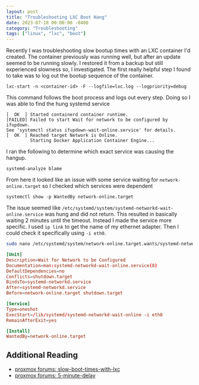 ```yaml
---
layout: post
title: "Troubleshooting LXC Boot Hang"
date: 2023-07-18 00:00:00 -0400
category: "Troubleshooting"
tags: ["linux", "lxc", "boot"]
---
```


Recently I was troubleshooting slow bootup times with an LXC container I'd created. The container previously was running well, but after an update seemed to be running slowly. I restored it from a backup but still experienced slowness so, I investigated. The first really helpful step I found to take was to log out the bootup sequence of the container.

```shell
lxc-start -n <container-id> -F --logfile=lxc.log --logpriority=debug
```
This command follows the boot process and logs out every step. Doing so I was able to find the hung systemd service

```log
[  OK  ] Started containerd container runtime.
[FAILED] Failed to start Wait for network to be configured by ifupdown.
See 'systemctl status ifupdown-wait-online.service' for details.
[  OK  ] Reached target Network is Online.
         Starting Docker Application Container Engine...
```

I ran the following to determine which exact service was causing the hangup.

```shell
systemd-analyze blame
```

From here it looked like an issue with some service waiting for `network-online.target` so I checked which services were dependent
```shell
systemctl show -p WantedBy network-online.target
```

The issue seemed like `/etc/systemd/system/systemd-networkd-wait-online.service` was hung and did not return. This resulted in basically waiting 2 minutes until the timeout. Instead I made the service more specific. I used `ip link` to get the name of my ethernet adapter. Then I could check it specifically using `-i eth0`.

```bash
sudo nano /etc/systemd/system/network-online.target.wants/systemd-networkd-wait-online.service
```

```conf
[Unit]
Description=Wait for Network to be Configured
Documentation=man:systemd-networkd-wait-online.service(8)
DefaultDependencies=no
Conflicts=shutdown.target
BindsTo=systemd-networkd.service
After=systemd-networkd.service
Before=network-online.target shutdown.target

[Service]
Type=oneshot
ExecStart=/lib/systemd/systemd-networkd-wait-online -i eth0
RemainAfterExit=yes

[Install]
WantedBy=network-online.target
```

## Additional Reading

- [proxmox forums: slow-boot-times-with-lxc](https://forum.proxmox.com/threads/slow-boot-times-with-lxc.25778/)
- [proxmox forums: 5-minute-delay](https://forum.proxmox.com/threads/5-minute-delay.129608/)